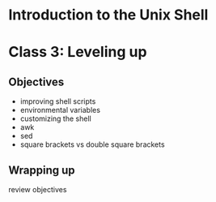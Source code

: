 # Introduction to the Unix Shell
# Class 3: Leveling up

## Objectives

- improving shell scripts
- environmental variables
- customizing the shell
- awk
- sed
- square brackets vs double square brackets

## Wrapping up

review objectives
